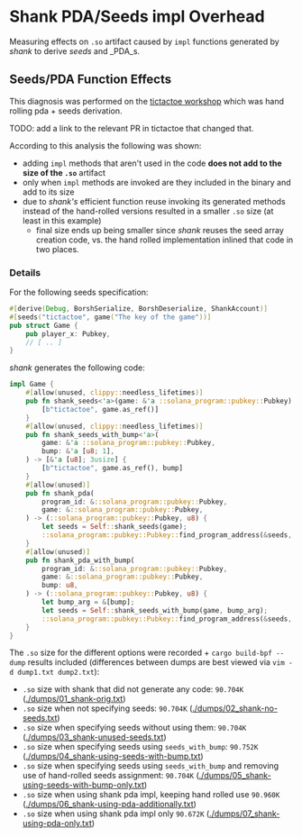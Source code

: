 # Shank PDA/Seeds impl Overhead

Measuring effects on `.so` artifact caused by `impl` functions generated by _shank_ to derive
_seeds_ and _PDA_s.

## Seeds/PDA Function Effects

This diagnosis was performed on the [tictactoe workshop](https://github.com/thlorenz/tictactoe)
which was hand rolling pda + seeds derivation.

TODO: add a link to the relevant PR in tictactoe that changed that.

According to this analysis the following was shown:

- adding `impl` methods that aren't used in the code **does not add to the size of the `.so`**
  artifact
- only when `impl` methods are invoked are they included in the binary and add to its size
- due to _shank's_ efficient function reuse invoking its generated methods instead of the
  hand-rolled versions resulted in a smaller `.so` size (at least in this example)
  - final size ends up being smaller since _shank_ reuses the seed array creation code, vs. the
    hand rolled implementation inlined that code in two places.

### Details

For the following seeds specification:

```rs
#[derive(Debug, BorshSerialize, BorshDeserialize, ShankAccount)]
#[seeds("tictactoe", game("The key of the game"))]
pub struct Game {
    pub player_x: Pubkey,
    // [ .. ]
}
```

_shank_ generates the following code:

```rs
impl Game {
    #[allow(unused, clippy::needless_lifetimes)]
    pub fn shank_seeds<'a>(game: &'a ::solana_program::pubkey::Pubkey) -> [&'a [u8]; 2usize] {
        [b"tictactoe", game.as_ref()]
    }
    #[allow(unused, clippy::needless_lifetimes)]
    pub fn shank_seeds_with_bump<'a>(
        game: &'a ::solana_program::pubkey::Pubkey,
        bump: &'a [u8; 1],
    ) -> [&'a [u8]; 3usize] {
        [b"tictactoe", game.as_ref(), bump]
    }
    #[allow(unused)]
    pub fn shank_pda(
        program_id: &::solana_program::pubkey::Pubkey,
        game: &::solana_program::pubkey::Pubkey,
    ) -> (::solana_program::pubkey::Pubkey, u8) {
        let seeds = Self::shank_seeds(game);
        ::solana_program::pubkey::Pubkey::find_program_address(&seeds, program_id)
    }
    #[allow(unused)]
    pub fn shank_pda_with_bump(
        program_id: &::solana_program::pubkey::Pubkey,
        game: &::solana_program::pubkey::Pubkey,
        bump: u8,
    ) -> (::solana_program::pubkey::Pubkey, u8) {
        let bump_arg = &[bump];
        let seeds = Self::shank_seeds_with_bump(game, bump_arg);
        ::solana_program::pubkey::Pubkey::find_program_address(&seeds, program_id)
    }
}
```

The `.so` size for the different options were recorded + `cargo build-bpf --dump` results
included (differences between dumps are best viewed via `vim -d dump1.txt dump2.txt`):

- `.so` size with shank that did not generate any code: `90.704K` ([./dumps/01_shank-orig.txt](./dumps/01_shank-orig.txt))
- `.so` size when not specifying seeds: `90.704K` ([./dumps/02_shank-no-seeds.txt](./dumps/02_shank-no-seeds.txt))
- `.so` size when specifying seeds without using them: `90.704K` ([./dumps/03_shank-unused-seeds.txt](./dumps/03_shank-unused-seeds.txt))
- `.so` size when specifying seeds using `seeds_with_bump`: `90.752K` ([./dumps/04_shank-using-seeds-with-bump.txt](./dumps/04_shank-using-seeds-with-bump.txt))
- `.so` size when specifying seeds using `seeds_with_bump` and removing use of hand-rolled
  seeds assignment: `90.704K` ([./dumps/05_shank-using-seeds-with-bump-only.txt](./dumps/05_shank-using-seeds-with-bump-only.txt))
- `.so` size when using shank pda impl, keeping hand rolled use `90.960K` ([./dumps/06_shank-using-pda-additionally.txt](./dumps/06_shank-using-pda-additionally.txt))
- `.so` size when using shank pda impl only `90.672K` ([./dumps/07_shank-using-pda-only.txt](./dumps/07_shank-using-pda-only.txt))
